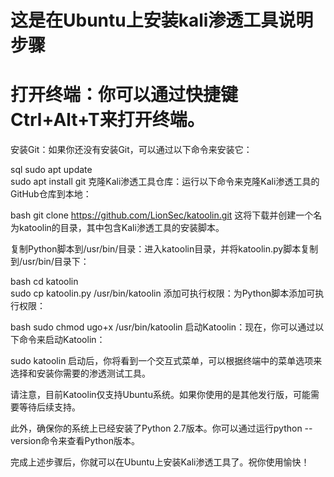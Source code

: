 # 这是在Ubuntu上安装kali渗透工具说明步骤



# 打开终端：你可以通过快捷键Ctrl+Alt+T来打开终端。

安装Git：如果你还没有安装Git，可以通过以下命令来安装它：

sql
sudo apt update  
sudo apt install git
克隆Kali渗透工具仓库：运行以下命令来克隆Kali渗透工具的GitHub仓库到本地：

bash
git clone https://github.com/LionSec/katoolin.git
这将下载并创建一个名为katoolin的目录，其中包含Kali渗透工具的安装脚本。

复制Python脚本到/usr/bin/目录：进入katoolin目录，并将katoolin.py脚本复制到/usr/bin/目录下：

bash
cd katoolin  
sudo cp katoolin.py /usr/bin/katoolin
添加可执行权限：为Python脚本添加可执行权限：

bash
sudo chmod ugo+x /usr/bin/katoolin
启动Katoolin：现在，你可以通过以下命令来启动Katoolin：

sudo katoolin
启动后，你将看到一个交互式菜单，可以根据终端中的菜单选项来选择和安装你需要的渗透测试工具。

请注意，目前Katoolin仅支持Ubuntu系统。如果你使用的是其他发行版，可能需要等待后续支持。

此外，确保你的系统上已经安装了Python 2.7版本。你可以通过运行python --version命令来查看Python版本。

完成上述步骤后，你就可以在Ubuntu上安装Kali渗透工具了。祝你使用愉快！
